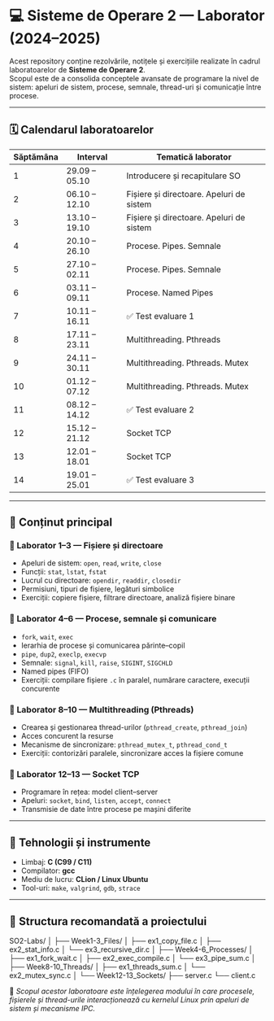 # 💻 Sisteme de Operare 2 — Laborator (2024–2025)

Acest repository conține rezolvările, notițele și exercițiile realizate în cadrul laboratoarelor de **Sisteme de Operare 2**.  
Scopul este de a consolida conceptele avansate de programare la nivel de sistem: apeluri de sistem, procese, semnale, thread-uri și comunicație între procese.

---

## 🗓️ Calendarul laboratoarelor

| **Săptămâna** | **Interval**       | **Tematică laborator** |
|----------------|--------------------|--------------------------|
| 1 | 29.09 – 05.10 | Introducere și recapitulare SO |
| 2 | 06.10 – 12.10 | Fișiere și directoare. Apeluri de sistem |
| 3 | 13.10 – 19.10 | Fișiere și directoare. Apeluri de sistem |
| 4 | 20.10 – 26.10 | Procese. Pipes. Semnale |
| 5 | 27.10 – 02.11 | Procese. Pipes. Semnale |
| 6 | 03.11 – 09.11 | Procese. Named Pipes |
| 7 | 10.11 – 16.11 | ✅ Test evaluare 1 |
| 8 | 17.11 – 23.11 | Multithreading. Pthreads |
| 9 | 24.11 – 30.11 | Multithreading. Pthreads. Mutex |
| 10 | 01.12 – 07.12 | Multithreading. Pthreads. Mutex |
| 11 | 08.12 – 14.12 | ✅ Test evaluare 2 |
| 12 | 15.12 – 21.12 | Socket TCP |
| 13 | 12.01 – 18.01 | Socket TCP |
| 14 | 19.01 – 25.01 | ✅ Test evaluare 3 |

---

## 📘 Conținut principal

### 🔹 Laborator 1–3 — Fișiere și directoare
- Apeluri de sistem: `open`, `read`, `write`, `close`
- Funcții: `stat`, `lstat`, `fstat`
- Lucrul cu directoare: `opendir`, `readdir`, `closedir`
- Permisiuni, tipuri de fișiere, legături simbolice
- Exerciții: copiere fișiere, filtrare directoare, analiză fișiere binare

### 🔹 Laborator 4–6 — Procese, semnale și comunicare
- `fork`, `wait`, `exec`
- Ierarhia de procese și comunicarea părinte–copil
- `pipe`, `dup2`, `execlp`, `execvp`
- Semnale: `signal`, `kill`, `raise`, `SIGINT`, `SIGCHLD`
- Named pipes (FIFO)
- Exerciții: compilare fișiere `.c` în paralel, numărare caractere, execuții concurente

### 🔹 Laborator 8–10 — Multithreading (Pthreads)
- Crearea și gestionarea thread-urilor (`pthread_create`, `pthread_join`)
- Acces concurent la resurse
- Mecanisme de sincronizare: `pthread_mutex_t`, `pthread_cond_t`
- Exerciții: contorizări paralele, sincronizare acces la fișiere comune

### 🔹 Laborator 12–13 — Socket TCP
- Programare în rețea: model client–server
- Apeluri: `socket`, `bind`, `listen`, `accept`, `connect`
- Transmisie de date între procese pe mașini diferite

---

## 🧠 Tehnologii și instrumente
- Limbaj: **C (C99 / C11)**
- Compilator: **gcc**
- Mediu de lucru: **CLion / Linux Ubuntu**
- Tool-uri: `make`, `valgrind`, `gdb`, `strace`

---

## 📂 Structura recomandată a proiectului

SO2-Labs/
│
├── Week1-3_Files/
│ ├── ex1_copy_file.c
│ ├── ex2_stat_info.c
│ └── ex3_recursive_dir.c
│
├── Week4-6_Processes/
│ ├── ex1_fork_wait.c
│ ├── ex2_exec_compile.c
│ └── ex3_pipe_sum.c
│
├── Week8-10_Threads/
│ ├── ex1_threads_sum.c
│ └── ex2_mutex_sync.c
│
└── Week12-13_Sockets/
├── server.c
└── client.c

 📌 *Scopul acestor laboratoare este înțelegerea modului în care procesele, fișierele și thread-urile interacționează cu kernelul Linux prin apeluri de sistem și mecanisme IPC.*